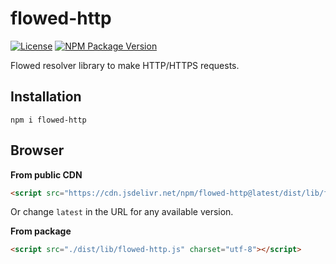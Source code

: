 # flowed-http
[![License](https://img.shields.io/npm/l/flowed-http?color=%23007ec6)](https://github.com/danielduarte/flowed-http/blob/master/LICENSE)
[![NPM Package Version](https://img.shields.io/npm/v/flowed-http)](https://www.npmjs.com/package/flowed-http)

Flowed resolver library to make HTTP/HTTPS requests.

## Installation

```
npm i flowed-http
```

## Browser

**From public CDN**

```HTML
<script src="https://cdn.jsdelivr.net/npm/flowed-http@latest/dist/lib/flowed-http.js" charset="utf-8"></script>
```

Or change `latest` in the URL for any available version.

**From package**

```HTML
<script src="./dist/lib/flowed-http.js" charset="utf-8"></script>
```
